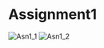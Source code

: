 # Assignment1


![Asn1_1](https://user-images.githubusercontent.com/96731054/213901628-880c0c87-6e35-4ce3-ac15-48d8089fb9d0.png)
![Asn1_2](https://user-images.githubusercontent.com/96731054/213901630-7e1c58a2-d7b0-43de-9b9b-4a793c54c743.png)
